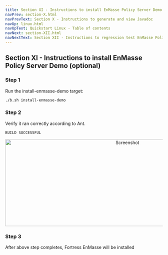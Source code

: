 ```yaml
---
title: Section XI - Instructions to install EnMasse Policy Server Demo
navPrev: section-X.html
navPrevText: Section X - Instructions to generate and view Javadoc
navUp: linux.html
navUpText: Quickstart Linux - Table of contents
navNext: section-XII.html
navNextText: Section XII - Instructions to regression test EnMasse Policy server
---
```


## Section XI - Instructions to install EnMasse Policy Server Demo (optional)

### Step 1

Run the install-enmasse-demo target:

    ./b.sh install-enmasse-demo 

### Step 2

Verify it ran correctly according to Ant.

    BUILD SUCCESSFUL

<CENTER>
  <IMG src="../../images/Screenshot42-install-enmasse-demo-success.png" alt="Screenshot" width="766" height="278"/>
</CENTER>


### Step 3

After above step completes, Fortress EnMasse will be installed 
